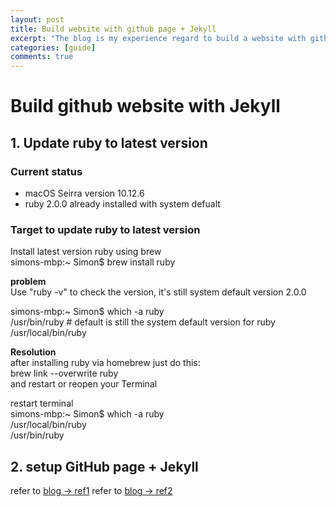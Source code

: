 ```yaml
---
layout: post
title: Build website with github page + Jekyll
excerpt: "The blog is my experience regard to build a website with github page and Jekyll on MacOS. Inculding install ruby, Jekyll, bundler...examples for post a blog with Jekyll theme"
categories: [guide]
comments: true
---
```


# Build github website with Jekyll

## 1. Update ruby to latest version

### Current status
* macOS Seirra version 10.12.6<br>
* ruby 2.0.0 already installed with system defualt

### Target to update ruby to latest version

Install latest version ruby using brew <br>
simons-mbp:~ Simon$ brew install ruby

**problem**  <br>
Use "ruby -v" to check the version, it's still system default version 2.0.0

simons-mbp:~ Simon$ which -a ruby <br>
/usr/bin/ruby # default is still the system default version for ruby <br>
/usr/local/bin/ruby

**Resolution** <br>
after installing ruby via homebrew just do this:<br>
brew link --overwrite ruby <br>
and restart or reopen your Terminal <br>

restart terminal <br>
simons-mbp:~ Simon$ which -a ruby <br>
/usr/local/bin/ruby <br>
/usr/bin/ruby

## 2. setup GitHub page + Jekyll

refer to [blog -> ref1][blog1]
refer to [blog -> ref2][blog2]

[blog1]:      https://blog.r3bl.me/en/jekyll-blogging-like-a-pro/
[blog2]:      https://devblast.com/b/create-a-static-websiteblog-with-jekyll-and-github-pages

